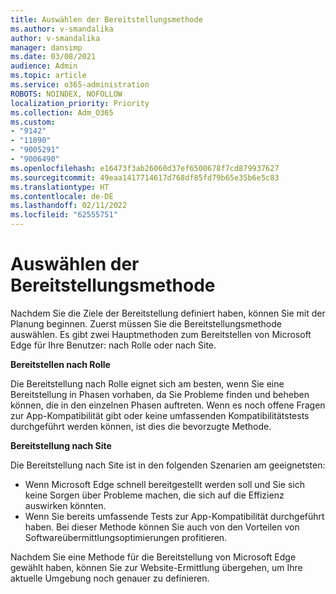 ```yaml
---
title: Auswählen der Bereitstellungsmethode
ms.author: v-smandalika
author: v-smandalika
manager: dansimp
ms.date: 03/08/2021
audience: Admin
ms.topic: article
ms.service: o365-administration
ROBOTS: NOINDEX, NOFOLLOW
localization_priority: Priority
ms.collection: Adm_O365
ms.custom:
- "9142"
- "11090"
- "9005291"
- "9006490"
ms.openlocfilehash: e16473f3ab26060d37ef6500678f7cd879937627
ms.sourcegitcommit: 49eaa1417714617d768df85fd79b65e35b6e5c83
ms.translationtype: HT
ms.contentlocale: de-DE
ms.lasthandoff: 02/11/2022
ms.locfileid: "62555751"
---
```

# <a name="determine-your-deployment-method"></a>Auswählen der Bereitstellungsmethode

Nachdem Sie die Ziele der Bereitstellung definiert haben, können Sie mit der Planung beginnen. Zuerst müssen Sie die Bereitstellungsmethode auswählen. Es gibt zwei Hauptmethoden zum Bereitstellen von Microsoft Edge für Ihre Benutzer: nach Rolle oder nach Site.

**Bereitstellen nach Rolle**

Die Bereitstellung nach Rolle eignet sich am besten, wenn Sie eine Bereitstellung in Phasen vorhaben, da Sie Probleme finden und beheben können, die in den einzelnen Phasen auftreten. Wenn es noch offene Fragen zur App-Kompatibilität gibt oder keine umfassenden Kompatibilitätstests durchgeführt werden können, ist dies die bevorzugte Methode.

**Bereitstellung nach Site**

Die Bereitstellung nach Site ist in den folgenden Szenarien am geeignetsten:
- Wenn Microsoft Edge schnell bereitgestellt werden soll und Sie sich keine Sorgen über Probleme machen, die sich auf die Effizienz auswirken könnten.
- Wenn Sie bereits umfassende Tests zur App-Kompatibilität durchgeführt haben. Bei dieser Methode können Sie auch von den Vorteilen von Softwareübermittlungsoptimierungen profitieren.

Nachdem Sie eine Methode für die Bereitstellung von Microsoft Edge gewählt haben, können Sie zur Website-Ermittlung übergehen, um Ihre aktuelle Umgebung noch genauer zu definieren.
